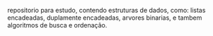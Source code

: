 repositorio para estudo, contendo estruturas de dados, como: listas encadeadas, duplamente encadeadas, arvores binarias, e tambem algoritmos de busca e ordenação.

